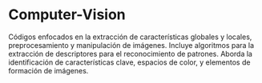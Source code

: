 # Computer-Vision
Códigos enfocados en la extracción de características globales y locales, preprocesamiento y manipulación de imágenes. Incluye algoritmos para la extracción de descriptores para el reconocimiento de patrones. Aborda la identificación de características clave, espacios de color, y elementos de formación de imágenes.
